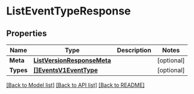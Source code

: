 # ListEventTypeResponse

## Properties

Name | Type | Description | Notes
------------ | ------------- | ------------- | -------------
**Meta** | [**ListVersionResponseMeta**](ListVersionResponse_meta.md) |  | [optional] 
**Types** | [**[]EventsV1EventType**](events.v1.event_type.md) |  | [optional] 

[[Back to Model list]](../README.md#documentation-for-models) [[Back to API list]](../README.md#documentation-for-api-endpoints) [[Back to README]](../README.md)


